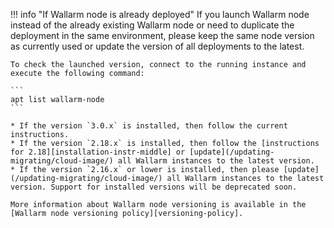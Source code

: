 !!! info "If Wallarm node is already deployed"
    If you launch Wallarm node instead of the already existing Wallarm node or need to duplicate the deployment in the same environment, please keep the same node version as currently used or update the version of all deployments to the latest.

    To check the launched version, connect to the running instance and execute the following command:

    ```
    apt list wallarm-node
    ```

    * If the version `3.0.x` is installed, then follow the current instructions.
    * If the version `2.18.x` is installed, then follow the [instructions for 2.18][installation-instr-middle] or [update](/updating-migrating/cloud-image/) all Wallarm instances to the latest version.
    * If the version `2.16.x` or lower is installed, then please [update](/updating-migrating/cloud-image/) all Wallarm instances to the latest version. Support for installed versions will be deprecated soon.

    More information about Wallarm node versioning is available in the [Wallarm node versioning policy][versioning-policy].

